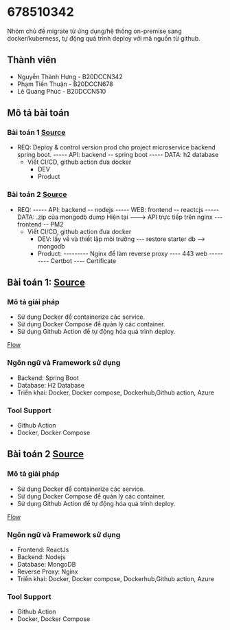 # 678510342
Nhóm chủ đề migrate từ ứng dụng/hệ thống on-premise sang docker/kuberness,
tự động quá trình deploy với mã nguồn từ github.

## Thành viên
- Nguyễn Thành Hưng - B20DCCN342
- Phạm Tiến Thuận - B20DCCN678
- Lê Quang Phúc - B20DCCN510

## Mô tả bài toán
### Bài toán 1 [Source](https://github.com/jnp2018/midproj-678510342/tree/main-spring)
- REQ: Deploy & control version prod cho project microservice backend spring boot.
  ----- API: backend -- spring boot
  ----- DATA: h2 database
  - Viết CI/CD, github action đưa docker
    - DEV
    - Product
### Bài toán 2 [Source](https://github.com/jnp2018/midproj-678510342/tree/main)
- REQ:
  ----- API: backend -- nodejs
  ----- WEB: frontend -- reactcjs
  ----- DATA: .zip của mongodb dump
  Hiện tại ---> API trực tiếp trên nginx --- frontend -- PM2
  - Viết CI/CD, github action đưa docker
    - DEV: lấy về và thiết lập môi trường --- restore starter db --> mongodb
    - Product:
      --------- Nginx để làm reverse proxy ---- 443 web
      --------- Certbot ---- Certificate
## Bài toán 1: [Source](https://github.com/jnp2018/midproj-678510342/tree/main-spring)
### Mô tả giải pháp
- Sử dụng Docker để containerize các service.
- Sử dụng Docker Compose để quản lý các container.
- Sử dụng Github Action để tự động hóa quá trình deploy.

[Flow](https://www.tldraw.com/s/v2_c_ROGF79UobtUaMYupIX7CL?v=-3402%2C-1592%2C11554%2C5621&p=Egs7S8klRV9A7DgjQxw3b)

### Ngôn ngữ và Framework sử dụng
- Backend: Spring Boot
- Database: H2 Database
- Triển khai: Docker, Docker compose, Dockerhub,Github action,
  Azure

### Tool Support
- Github Action
- Docker, Docker Compose
## Bài toán 2 [Source](https://github.com/jnp2018/midproj-678510342/tree/main)
### Mô tả giải pháp
- Sử dụng Docker để containerize các service.
- Sử dụng Docker Compose để quản lý các container.
- Sử dụng Github Action để tự động hóa quá trình deploy.

[Flow](https://www.tldraw.com/r/LyEwlbODE8RT30s7PLzF3?v=-2796,-1630,9317,5071&p=CiaJ_rHQJhNAijCHXuGJe)

### Ngôn ngữ và Framework sử dụng
- Frontend: ReactJs
- Backend: Nodejs
- Database: MongoDB
- Reverse Proxy: Nginx
- Triển khai: Docker, Docker compose, Dockerhub,Github action,
  Azure

### Tool Support
- Github Action
- Docker, Docker Compose